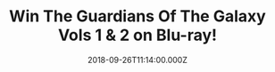---
campaign-uuid: "c-9e47a2aa-ec66-469a-8c7b-d98baf2243d4"
type: "Competition"
category: "Gifts"
date: "2018-09-26T11:14:00.000Z"
end-date: "2018-09-26T23:59:00.000Z"
disable-form: false
is_promoted: false
has_entry_page: true
title: "Win The Guardians Of The Galaxy Vols 1 & 2 on Blu-ray!"
competition-description: "<p>From Marvel, the studio that launched the epic franchises\
  \ of Marvel’s Iron Man, Marvel’s Thor, Marvel’s Captain America and Marvel’s Avengers\
  \ Assemble, comes an unlikely new team: the Guardians of the Galaxy. We have managed\
  \ to get our hands on the The Guardians Of The Galaxy Vols 1 & 2 on Blu-ray to one\
  \ of our lucky readers!</p>\r\n<p>Want it? Click below for a chance to win!</p>"
hero-header: "Win The Guardians Of The Galaxy Vols 1 & 2 on Blu-ray!"
terms-confirmation: "N/A"
banner-img: "https://assets.expresslyapp.com/asset-9aead619-f0d5-4d56-b30a-03b612567a42.jpg"
logo-left-href: "http://club.expressly.io"
logo-left-image: "https://assets.expresslyapp.com/asset-ee807ae6-b916-45a0-9be5-462d68ba1aa6.jpg"
logo-left-title: "ExpresslyClub"
bg-image-hero: "https://assets.expresslyapp.com/asset-bb64b53a-385e-4daf-baca-11a98f6da887.jpg"
bg-image-first: "https://assets.expresslyapp.com/asset-60c223b6-b81f-4b40-b2ba-759f612a94f5.jpg"
section1-content: "<p>The Marvel Cinematic Universe expands into the cosmos when brash\
  \ space adventurer Peter Quill steals a coveted orb and becomes the object of a\
  \ relentless bounty hunt. To evade his enemies, Quill forges an uneasy truce with\
  \ Rocket, a gun-toting raccoon; Groot, a tree-like humanoid; the deadly assassin\
  \ Gamora; and the revenge-driven Drax. But when Quill discovers the true power of\
  \ the orb, he must rally his ragtag band for a desperate battle that will decide\
  \ the fate of the galaxy.</p> \r\n<p>This Blu-ray has it all! featuring amazing\
  \ new characters and exclusive bonus extras, this must-own blockbuster will have\
  \ you hooked on a feeling… of pure adrenaline!</p>\r\n<p>Enter the form below and\
  \ it could be yours!</p>"
entry-title: "Win The Guardians Of The Galaxy Vols 1 & 2 on Blu-ray!"
entry-content: "Enter the draw to win The Guardians Of The Galaxy Vols 1 & 2 on Blu-ray\
  \ by completing the form below before 23:59 on 26th of October 2018."
has-winner: false
prize-description: "The Guardians Of The Galaxy Vols 1 & 2 on Blu-ray!"
special-conditions: "Multiple entries are allowed up to one every day.\r\nThis competition\
  \ is also available on:\r\nhttps://aaa.nme.com/competitions/guardians-of-galaxy-vols-1-2"
---
